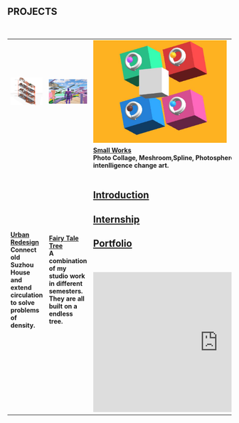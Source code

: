 ## <strong>PROJECTS<strong> <br>
  <br>
<table style="width:100%; border-collapse: collapse; border: none;">
  <tr style="border: none;">
<td style="border: none;"><a href="https://dongzhsarry.github.io/Sarry/suzhou">
         <img alt="1" src="https://github.com/dongzhSarry/Sarry/blob/gh-pages/files/suzhou.jpg?raw=true" width="620"></a></td>
<td style="border: none;"><a href="https://dongzhsarry.github.io/Sarry/fairytree">
         <img alt="2" src="https://github.com/dongzhSarry/Sarry/blob/gh-pages/files/fairytree.jpg?raw=true" width="400"></a></td>
<td style="border: none;"><a href="https://dongzhsarry.github.io/Sarry/spline">
         <img alt="3" src="https://github.com/dongzhSarry/Sarry/blob/gh-pages/files/spline.jpg?raw=true" width="300"></a></td>
 <tr style="border: none;">
<td style="border: none;"><a href="(https://dongzhsarry.github.io/Sarry/suzhou"><b><strong>Urban Redesign</a></strong>  <br/>Connect old Suzhou House and extend circulation to solve problems of density.</b></td>
<td style="border: none;"><a href="(https://dongzhsarry.github.io/Sarry/fairytree"><b><strong>Fairy Tale Tree</a></strong>  <br/>A combination of my studio work in different semesters. They are all built on a endless tree.</b></td>
<td style="border: none;"><a href="https://dongzhsarry.github.io/Sarry/spline"><b><strong>Small Works</a></strong>  <br/>Photo Collage, Meshroom,Spline, Photosphere and other project. Artificial intenlligence  change art.</b>
<br>
<br>


## <strong>[Introduction](https://dongzhsarry.github.io/Sarry/me)<strong>

	
## <strong>[Internship](https://dongzhsarry.github.io/Sarry/internship)<strong>
  

## <strong>[Portfolio](https://dongzhsarry.github.io/Sarry/portfolio)<strong>
	
<br>  
<br>
<iframe width="560" height="315" src="https://www.youtube.com/embed/aF9cKedBpz4" title="YouTube video player" frameborder="0" allow="accelerometer; autoplay; clipboard-write; encrypted-media; gyroscope; picture-in-picture" allowfullscreen></iframe>
  

  
